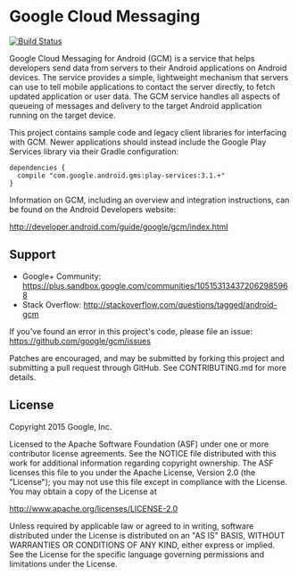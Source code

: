 # Google Cloud Messaging

[![Build Status](https://travis-ci.org/google/gcm.svg)](https://travis-ci.org/google/gcm)

Google Cloud Messaging for Android (GCM) is a service that helps developers send
data from servers to their Android applications on Android devices. The service
provides a simple, lightweight mechanism that servers can use to tell mobile
applications to contact the server directly, to fetch updated application or
user data. The GCM service handles all aspects of queueing of messages and
delivery to the target Android application running on the target device.

This project contains sample code and legacy client libraries for interfacing
with GCM. Newer applications should instead include the Google Play Services
library via their Gradle configuration:

    dependencies {
      compile "com.google.android.gms:play-services:3.1.+"
    }

Information on GCM, including an overview and integration instructions, can
be found on the Android Developers website:

http://developer.android.com/guide/google/gcm/index.html

## Support

- Google+ Community: https://plus.sandbox.google.com/communities/105153134372062985968
- Stack Overflow: http://stackoverflow.com/questions/tagged/android-gcm

If you've found an error in this project's code, please file an issue:
https://github.com/google/gcm/issues

Patches are encouraged, and may be submitted by forking this project and
submitting a pull request through GitHub. See CONTRIBUTING.md for more details.

## License

Copyright 2015 Google, Inc.

Licensed to the Apache Software Foundation (ASF) under one or more contributor
license agreements.  See the NOTICE file distributed with this work for
additional information regarding copyright ownership.  The ASF licenses this
file to you under the Apache License, Version 2.0 (the "License"); you may not
use this file except in compliance with the License.  You may obtain a copy of
the License at

  http://www.apache.org/licenses/LICENSE-2.0

Unless required by applicable law or agreed to in writing, software
distributed under the License is distributed on an "AS IS" BASIS, WITHOUT
WARRANTIES OR CONDITIONS OF ANY KIND, either express or implied.  See the
License for the specific language governing permissions and limitations under
the License.
